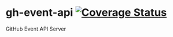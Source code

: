 # gh-event-api [![Coverage Status](https://coveralls.io/repos/Shredder121/gh-event-api/badge.svg?branch=master&service=github)](https://coveralls.io/github/Shredder121/gh-event-api?branch=master)
GitHub Event API Server
